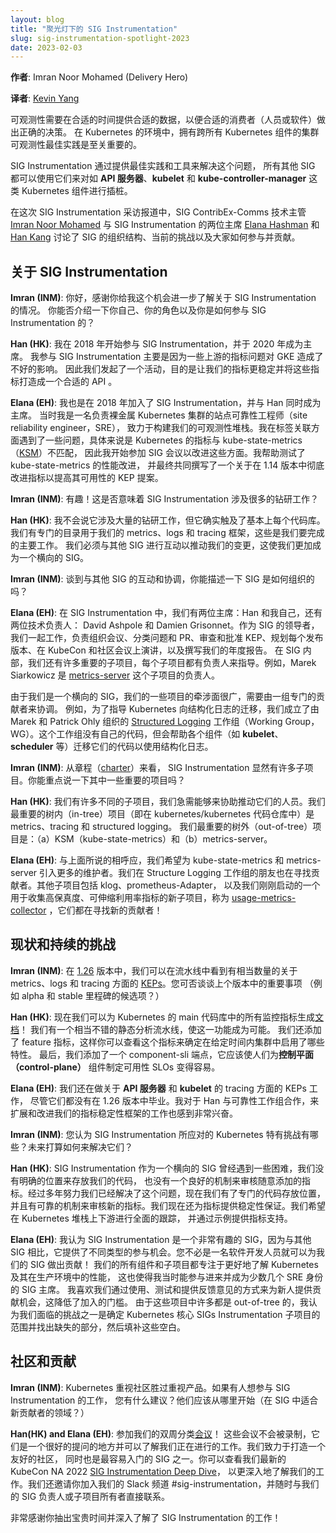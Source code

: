```yaml
---
layout: blog
title: "聚光灯下的 SIG Instrumentation"
slug: sig-instrumentation-spotlight-2023
date: 2023-02-03
---
```

<!--
layout: blog
title: "Spotlight on SIG Instrumentation"
slug: sig-instrumentation-spotlight-2023
date: 2023-02-03
canonicalUrl: https://www.kubernetes.dev/blog/2023/02/03/sig-instrumentation-spotlight-2023/
-->

<!--
**Author:** Imran Noor Mohamed (Delivery Hero)
-->
**作者**: Imran Noor Mohamed (Delivery Hero)

**译者**: [Kevin Yang](https://github.com/kevin1689-cloud)

<!--
Observability requires the right data at the right time for the right consumer
(human or piece of software) to make the right decision. In the context of Kubernetes,
having best practices for cluster observability across all Kubernetes components is crucial.
-->
可观测性需要在合适的时间提供合适的数据，以便合适的消费者（人员或软件）做出正确的决策。
在 Kubernetes 的环境中，拥有跨所有 Kubernetes 组件的集群可观测性最佳实践是至关重要的。

<!--
SIG Instrumentation helps to address this issue by providing best practices and tools
that all other SIGs use to instrument Kubernetes components-like the *API server*,
*scheduler*, *kubelet* and *kube-controller-manager*.
-->
SIG Instrumentation 通过提供最佳实践和工具来解决这个问题， 所有其他 SIG 都可以使用它们来对如
**API 服务器**、**kubelet** 和 **kube-controller-manager** 这类 Kubernetes 组件进行插桩。

<!--
In this SIG Instrumentation spotlight, [Imran Noor Mohamed](https://www.linkedin.com/in/imrannoormohamed/),
SIG ContribEx-Comms tech lead talked with [Elana Hashman](https://twitter.com/ehashdn),
and [Han Kang](https://www.linkedin.com/in/hankang), chairs of SIG Instrumentation,
on how the SIG is organized, what are the current challenges and how anyone can get involved and contribute.
-->
在这次 SIG Instrumentation 采访报道中，SIG ContribEx-Comms 技术主管 [Imran Noor Mohamed](https://www.linkedin.com/in/imrannoormohamed/)
与 SIG Instrumentation 的两位主席 [Elana Hashman](https://twitter.com/ehashdn) 和 [Han Kang](https://www.linkedin.com/in/hankang)
讨论了 SIG 的组织结构、当前的挑战以及大家如何参与并贡献。

<!--
## About SIG Instrumentation

**Imran (INM)**: Hello, thank you for the opportunity of learning more about SIG Instrumentation.
Could you tell us a bit about yourself, your role, and how you got involved in SIG Instrumentation?
-->
## 关于 SIG Instrumentation

**Imran (INM)**: 你好，感谢你给我这个机会进一步了解关于 SIG Instrumentation 的情况。
你能否介绍一下你自己、你的角色以及你是如何参与 SIG Instrumentation 的？

<!--
**Han (HK)**: I started in SIG Instrumentation in 2018, and became a chair in 2020.
I primarily got involved with SIG instrumentation due to a number of upstream issues
with metrics which ended up affecting GKE in bad ways. As a result, we ended up
launching an initiative to stabilize our metrics and make metrics a proper API.
-->
**Han (HK)**: 我在 2018 年开始参与 SIG Instrumentation，并于 2020 年成为主席。
我参与 SIG Instrumentation 主要是因为一些上游的指标问题对 GKE 造成了不好的影响。
因此我们发起了一个活动，目的是让我们的指标更稳定并将这些指标打造成一个合适的 API 。

<!--
**Elana (EH)**: I also joined SIG Instrumentation in 2018 and became a chair at the
same time as Han. I was working as a site reliability engineer (SRE) on bare metal
Kubernetes clusters and was working to build out our observability stack.
I encountered some issues with label joins where Kubernetes metrics didn’t match
kube-state-metrics ([KSM](https://github.com/kubernetes/kube-state-metrics)) and
started participating in SIG meetings to improve things. I helped test performance
improvements to kube-state-metrics and ultimately coauthored a KEP for overhauling
metrics in the 1.14 release to improve usability.
-->
**Elana (EH)**: 我也是在 2018 年加入了 SIG Instrumentation，并与 Han 同时成为主席。
当时我是一名负责裸金属 Kubernetes 集群的站点可靠性工程师（site reliability engineer，SRE），
致力于构建我们的可观测性堆栈。我在标签关联方面遇到了一些问题，具体来说是 Kubernetes 的指标与
kube-state-metrics（[KSM](https://github.com/kubernetes/kube-state-metrics)）不匹配，
因此我开始参加 SIG 会议以改进这些方面。我帮助测试了 kube-state-metrics 的性能改进，
并最终共同撰写了一个关于在 1.14 版本中彻底改进指标以提高其可用性的 KEP 提案。

<!--
**Imran (INM)**: Interesting! Does that mean SIG Instrumentation involves a lot of plumbing?
-->
**Imran (INM)**: 有趣！这是否意味着 SIG Instrumentation 涉及很多的钻研工作？

<!--
**Han (HK)**: I wouldn’t say it involves a ton of plumbing, though it does touch
basically every code base. We have our own dedicated directories for our metrics,
logs, and tracing frameworks which we tend to work out of primarily. We do have to
interact with other SIGs in order to propagate our changes which makes us more of
a horizontal SIG.
-->
**Han (HK)**: 我不会说它涉及大量的钻研工作，但它确实触及了基本上每个代码库。
我们有专门的目录用于我们的 metrics、logs 和 tracing 框架，这些是我们要完成的主要工作。
我们必须与其他 SIG 进行互动以推动我们的变更，这使我们更加成为一个横向的 SIG。

<!--
**Imran (INM)**: Speaking about interaction and coordination with other SIG could
you describe how the SIGs is organized?
-->
**Imran (INM)**: 谈到与其他 SIG 的互动和协调，你能描述一下 SIG 是如何组织的吗？

<!--
**Elana (EH)**: In SIG Instrumentation, we have two chairs, Han and myself, as well
as two tech leads, David Ashpole and Damien Grisonnet. We all work together as the
SIG’s leads in order to run meetings, triage issues and PRs, review and approve KEPs,
plan for each release, present at KubeCon and community meetings, and write our annual
report. Within the SIG we also have a number of important subprojects, each of which is
stewarded by its subproject owners. For example, Marek Siarkowicz is a subproject owner
of [metrics-server](https://github.com/kubernetes-sigs/metrics-server).
-->
**Elana (EH)**: 在 SIG Instrumentation 中，我们有两位主席：Han 和我自己，还有两位技术负责人：
David Ashpole 和 Damien Grisonnet。作为 SIG 的领导者，我们一起工作，负责组织会议、分类问题和
PR、审查和批准 KEP、规划每个发布版本、在 KubeCon 和社区会议上演讲，以及撰写我们的年度报告。
在 SIG 内部，我们还有许多重要的子项目，每个子项目都有负责人来指导。例如，Marek Siarkowicz 是
[metrics-server](https://github.com/kubernetes-sigs/metrics-server) 这个子项目的负责人。

<!--
Because we’re a horizontal SIG, some of our projects have a wide scope and require
coordination from a dedicated group of contributors. For example, in order to guide
the Kubernetes migration to structured logging, we chartered the
[Structured Logging](https://github.com/kubernetes/community/blob/master/wg-structured-logging/README.md)
Working Group (WG), organized by Marek and Patrick Ohly. The WG doesn’t own any code,
but helps with various components such as the *kubelet*, *scheduler*, etc. in migrating
their code to use structured logs.
-->
由于我们是一个横向的 SIG，我们的一些项目的牵涉面很广，需要由一组专门的贡献者来协调。
例如，为了指导 Kubernetes 向结构化日志的迁移，我们成立了由 Marek 和 Patrick Ohly 组织的
[Structured Logging](https://github.com/kubernetes/community/blob/master/wg-structured-logging/README.md)
工作组（Working Group，WG）。这个工作组没有自己的代码，但会帮助各个组件（如 **kubelet**、**scheduler**
等）迁移它们的代码以使用结构化日志。

<!--
**Imran (INM)**: Walking through the
[charter](https://github.com/kubernetes/community/blob/master/sig-instrumentation/charter.md)
alone it’s clear that SIG Instrumentation has a lot of sub-projects.
Could you highlight some important ones?
-->
**Imran (INM)**: 从章程（[charter](https://github.com/kubernetes/community/blob/master/sig-instrumentation/charter.md)）来看，
SIG Instrumentation 显然有许多子项目。你能重点说一下其中一些重要的项目吗？

<!--
**Han (HK)**: We have many different sub-projects and we are in dire need of
people who can come and help shepherd them. Our most important projects in-tree
(that is, within the kubernetes/kubernetes repo) are metrics, tracing, and,
structured logging. Our most important projects out-of-tree are
(a) KSM (kube-state-metrics) and (b) metrics-server.
-->
**Han (HK)**: 我们有许多不同的子项目，我们急需能够来协助推动它们的人员。我们最重要的树内（in-tree）项目（即在
kubernetes/kubernetes 代码仓库中）是 metrics、tracing 和 structured logging。
我们最重要的树外（out-of-tree）项目是：（a）KSM（kube-state-metrics）和（b）metrics-server。

<!--
**Elana (EH)**: Echoing this, we would love to bring on more maintainers for
kube-state-metrics and metrics-server. Our friends at WG Structured Logging are
also looking for contributors. Other subprojects include klog, prometheus-adapter,
and a new subproject that we just launched for collecting high-fidelity, scalable
utilization metrics called [usage-metrics-collector](https://github.com/kubernetes-sigs/usage-metrics-collector).
All are seeking new contributors!
-->
**Elana (EH)**: 与上面所说的相呼应，我们希望为 kube-state-metrics 和 metrics-server
引入更多的维护者。我们在 Structure Logging 工作组的朋友也在寻找贡献者。其他子项目包括 klog、prometheus-Adapter，
以及我们刚刚启动的一个用于收集高保真度、可伸缩利用率指标的新子项目，称为
[usage-metrics-collector](https://github.com/kubernetes-sigs/usage-metrics-collector)
，它们都在寻找新的贡献者！

<!--
## Current status and ongoing challenges

**Imran (INM)**: For release [1.26](https://github.com/kubernetes/sig-release/tree/master/releases/release-1.26)
we can see that there are a relevant number of metrics, logs, and tracing
[KEPs](https://www.k8s.dev/resources/keps/) in the pipeline. Would you like to
point out important things for last release (maybe alpha & stable milestone candidates?)
-->
## 现状和持续的挑战

**Imran (INM)**: 在 [1.26](https://github.com/kubernetes/sig-release/tree/master/releases/release-1.26)
版本中，我们可以在流水线中看到有相当数量的关于 metrics、logs 和 tracing 方面的
[KEPs](https://www.k8s.dev/resources/keps/)。您可否谈谈上个版本中的重要事项
（例如 alpha 和 stable 里程碑的候选项？）

<!--
**Han (HK)**: We can now generate [documentation](https://kubernetes.io/docs/reference/instrumentation/metrics/)
for every single metric in the main Kubernetes code base! We have a pretty fancy
static analysis pipeline that enables this functionality. We’ve also added feature
metrics so that you can look at your metrics to determine which features are enabled
in your cluster at a given time. Lastly, we added a component-sli endpoint, which
should make it easy for people to create availability SLOs for *control-plane* components.
-->
**Han (HK)**: 现在我们可以为 Kubernetes 的 main 代码库中的所有监控指标生成[文档](https://kubernetes.io/docs/reference/instrumentation/metrics/)！
我们有一个相当不错的静态分析流水线，使这一功能成为可能。
我们还添加了 feature 指标，这样你可以查看这个指标来确定在给定时间内集群中启用了哪些特性。
最后，我们添加了一个 component-sli 端点，它应该使人们为**控制平面（control-plane）**
组件制定可用性 SLOs 变得容易。

<!--
**Elana (EH)**: We’ve also been working on tracing KEPs for both the *API server*
and *kubelet*, though neither graduated in 1.26. I’m also really excited about the
work Han is doing with WG Reliability to extend and improve our metrics stability framework.
-->
**Elana (EH)**: 我们还在做关于 **API 服务器** 和 **kubelet** 的 tracing 方面的 KEPs 工作，
尽管它们都没有在 1.26 版本中毕业。我对于 Han 与可靠性工作组合作，来扩展和改进我们的指标稳定性框架的工作也感到非常兴奋。

<!--
**Imran (INM)**: What do you think are the Kubernetes-specific challenges tackled by
the SIG Instrumentation? What are the future efforts to solve them?
-->
**Imran (INM)**: 您认为 SIG Instrumentation 所应对的 Kubernetes 特有挑战有哪些？未来打算如何来解决它们？

<!--
**Han (HK)**:  SIG instrumentation suffered a bit in the past from being a horizontal SIG.
We did not have an obvious location to put our code and did not have a good mechanism to
audit metrics that people would randomly add. We’ve fixed this over the years and now we
have dedicated spots for our code and a reliable mechanism for auditing new metrics.
We also now offer stability guarantees for metrics. We hope to have full-blown tracing
up and down the kubernetes stack, and metric support via exemplars.
-->
**Han (HK)**: SIG Instrumentation 作为一个横向的 SIG 曾经遇到一些困难，我们没有明确的位置来存放我们的代码，
也没有一个良好的机制来审核随意添加的指标。经过多年努力我们已经解决了这个问题，现在我们有了专门的代码存放位置，
并且有可靠的机制来审核新的指标。我们现在还为指标提供稳定性保证。我们希望在 Kubernetes 堆栈上下游进行全面的跟踪，
并通过示例提供指标支持。

<!--
**Elana (EH)**: I think SIG Instrumentation is a really interesting SIG because it
poses different kinds of opportunities to get involved than in other SIGs. You don’t
have to be a software developer to contribute to our SIG! All of our components and
subprojects are focused on better understanding Kubernetes and its performance in
production, which allowed me to get involved as one of the few SIG Chairs working as
an SRE at that time. I like that we provide opportunities for newcomers to contribute
through using, testing, and providing feedback on our subprojects, which is a lower
barrier to entry. Because many of these projects are out-of-tree, I think one of our
challenges is to figure out what’s in scope for core Kubernetes SIGs instrumentation
subprojects, what’s missing, and then fill in the gaps.
-->
**Elana (EH)**: 我认为 SIG Instrumentation 是一个非常有趣的 SIG，因为与其他 SIG
相比，它提供了不同类型的参与机会。您不必是一名软件开发人员就可以为我们的 SIG 做出贡献！
我们的所有组件和子项目都专注于更好地了解 Kubernetes 及其在生产环境中的性能，
这也使得我当时能参与进来并成为少数几个 SRE 身份的 SIG 主席。
我喜欢我们通过使用、测试和提供反馈意见的方式来为新人提供贡献机会，这降低了加入的门槛。
由于这些项目中许多都是 out-of-tree 的，我认为我们面临的挑战之一是确定 Kubernetes 核心
SIGs Instrumentation 子项目的范围并找出缺失的部分，然后填补这些空白。

<!--
## Community and contribution

**Imran (INM)**: Kubernetes values community over products. Any recommendation
for anyone looking into getting involved in SIG Instrumentation work? Where
should they start (new contributor-friendly areas within SIG?)
-->
## 社区和贡献

**Imran (INM)**: Kubernetes 重视社区胜过重视产品。如果有人想参与 SIG Instrumentation 的工作，
您有什么建议？他们应该从哪里开始（在 SIG 中适合新贡献者的领域？）

<!--
**Han(HK) and Elana (EH)**: Come to our bi-weekly triage
[meetings](https://github.com/kubernetes/community/tree/master/sig-instrumentation#meetings)!
They aren’t recorded and are a great place to ask questions and learn about our ongoing work.
We strive to be a friendly community and one of the easiest SIGs to get started with.
You can check out our latest KubeCon NA 2022 [SIG Instrumentation Deep Dive](https://youtu.be/JIzrlWtAA8Y)
to get more insight into our work. We also invite you to join our Slack channel #sig-instrumentation
and feel free to reach out to any of our SIG leads or subproject owners directly.
-->
**Han(HK) and Elana (EH)**: 参加我们的双周分类[会议](https://github.com/kubernetes/community/tree/master/sig-instrumentation#meetings)！
这些会议不会被录制，它们是一个很好的提问的地方并可以了解我们正在进行的工作。我们致力于打造一个友好的社区，
同时也是最容易入门的 SIG 之一。你可以查看我们最新的 KubeCon NA 2022 [SIG Instrumentation Deep Dive](https://youtu.be/JIzrlWtAA8Y)，
以更深入地了解我们的工作。我们还邀请你加入我们的 Slack 频道 #sig-instrumentation，并随时与我们的
SIG 负责人或子项目所有者直接联系。

<!--
Thank you so much for your time and insights into the workings of SIG Instrumentation!
-->
非常感谢你抽出宝贵时间并深入了解了 SIG Instrumentation 的工作！